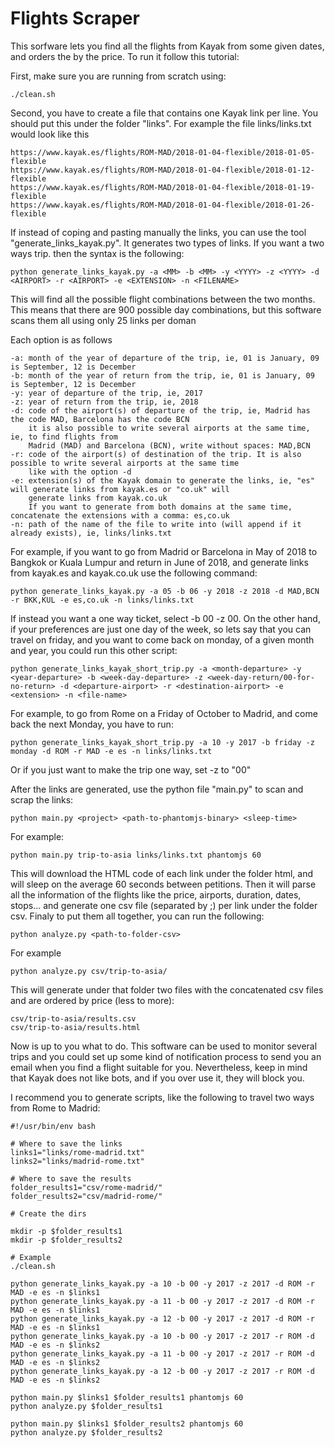 # Flights Scraper

This sorfware lets you find all the flights from Kayak from some given dates, and orders the by the price. To run it follow this tutorial:

First, make sure you are running from scratch using:

```
./clean.sh
```

Second, you have to create a file that contains one Kayak link per line. You should put this under the folder "links". For example the file links/links.txt would look like this

```
https://www.kayak.es/flights/ROM-MAD/2018-01-04-flexible/2018-01-05-flexible
https://www.kayak.es/flights/ROM-MAD/2018-01-04-flexible/2018-01-12-flexible
https://www.kayak.es/flights/ROM-MAD/2018-01-04-flexible/2018-01-19-flexible
https://www.kayak.es/flights/ROM-MAD/2018-01-04-flexible/2018-01-26-flexible
```

If instead of coping and pasting manually the links, you can use the tool "generate_links_kayak.py".
It generates two types of links. If you want a two ways trip. then the syntax is the following:

```
python generate_links_kayak.py -a <MM> -b <MM> -y <YYYY> -z <YYYY> -d <AIRPORT> -r <AIRPORT> -e <EXTENSION> -n <FILENAME>
```

This will find all the possible flight combinations between the two months. This means that there are 900 possible day combinations, but this software scans them all using only 25 links per doman

Each option is as follows

```
-a: month of the year of departure of the trip, ie, 01 is January, 09 is September, 12 is December
-b: month of the year of return from the trip, ie, 01 is January, 09 is September, 12 is December
-y: year of departure of the trip, ie, 2017
-z: year of return from the trip, ie, 2018
-d: code of the airport(s) of departure of the trip, ie, Madrid has the code MAD, Barcelona has the code BCN
    it is also possible to write several airports at the same time, ie, to find flights from
    Madrid (MAD) and Barcelona (BCN), write without spaces: MAD,BCN
-r: code of the airport(s) of destination of the trip. It is also possible to write several airports at the same time
    like with the option -d
-e: extension(s) of the Kayak domain to generate the links, ie, "es" will generate links from kayak.es or "co.uk" will
    generate links from kayak.co.uk
    If you want to generate from both domains at the same time, concatenate the extensions with a comma: es,co.uk
-n: path of the name of the file to write into (will append if it already exists), ie, links/links.txt
```

For example, if you want to go from Madrid or Barcelona in May of 2018 to Bangkok or Kuala Lumpur and return in June of 2018, and generate links from kayak.es and kayak.co.uk use the following command:

```
python generate_links_kayak.py -a 05 -b 06 -y 2018 -z 2018 -d MAD,BCN -r BKK,KUL -e es,co.uk -n links/links.txt
```

If instead you want a one way ticket, select -b 00 -z 00. On the other hand, if your preferences are just one day of the week, so lets say that you can travel on friday, and you want to come back on monday, of a given month and year, you could run this other script:

```
python generate_links_kayak_short_trip.py -a <month-departure> -y <year-departure> -b <week-day-departure> -z <week-day-return/00-for-no-return> -d <departure-airport> -r <destination-airport> -e <extension> -n <file-name>
```

For example, to go from Rome on a Friday of October to Madrid, and come back the next Monday, you have to run:

```
python generate_links_kayak_short_trip.py -a 10 -y 2017 -b friday -z monday -d ROM -r MAD -e es -n links/links.txt
```

Or if you just want to make the trip one way, set -z to "00"

After the links are generated, use the python file "main.py" to scan and scrap the links:

```
python main.py <project> <path-to-phantomjs-binary> <sleep-time>
```

For example:

```
python main.py trip-to-asia links/links.txt phantomjs 60
```

This will download the HTML code of each link under the folder html, and will sleep on the average 60 seconds between petitions. Then it will parse all the information of the flights like the price, airports, duration, dates, stops... and generate one csv file (separated by ;) per link under the folder csv.
Finaly to put them all together, you can run the following:

```
python analyze.py <path-to-folder-csv>
```

For example
```
python analyze.py csv/trip-to-asia/
```

This will generate under that folder two files with the concatenated csv files and are ordered by price (less to more):

```
csv/trip-to-asia/results.csv
csv/trip-to-asia/results.html
```

Now is up to you what to do. This software can be used to monitor several trips and you could set up some kind of notification process to send you an email when you find a flight suitable for you. Nevertheless, keep in mind that Kayak does not like bots, and if you over use it, they will block you.

I recommend you to generate scripts, like the following to travel two ways from Rome to Madrid:

```
#!/usr/bin/env bash

# Where to save the links
links1="links/rome-madrid.txt"
links2="links/madrid-rome.txt"

# Where to save the results
folder_results1="csv/rome-madrid/"
folder_results2="csv/madrid-rome/"

# Create the dirs

mkdir -p $folder_results1
mkdir -p $folder_results2

# Example
./clean.sh

python generate_links_kayak.py -a 10 -b 00 -y 2017 -z 2017 -d ROM -r MAD -e es -n $links1
python generate_links_kayak.py -a 11 -b 00 -y 2017 -z 2017 -d ROM -r MAD -e es -n $links1
python generate_links_kayak.py -a 12 -b 00 -y 2017 -z 2017 -d ROM -r MAD -e es -n $links1
python generate_links_kayak.py -a 10 -b 00 -y 2017 -z 2017 -r ROM -d MAD -e es -n $links2
python generate_links_kayak.py -a 11 -b 00 -y 2017 -z 2017 -r ROM -d MAD -e es -n $links2
python generate_links_kayak.py -a 12 -b 00 -y 2017 -z 2017 -r ROM -d MAD -e es -n $links2

python main.py $links1 $folder_results1 phantomjs 60
python analyze.py $folder_results1

python main.py $links1 $folder_results2 phantomjs 60
python analyze.py $folder_results2
```